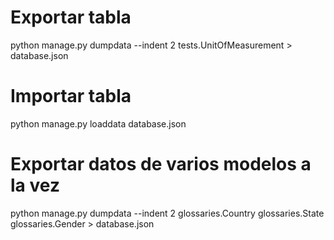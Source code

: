 # Exportar tabla
python manage.py dumpdata --indent 2 tests.UnitOfMeasurement > database.json

# Importar tabla
python manage.py loaddata database.json

# Exportar datos de varios modelos a la vez

python manage.py dumpdata --indent 2 glossaries.Country glossaries.State glossaries.Gender > database.json